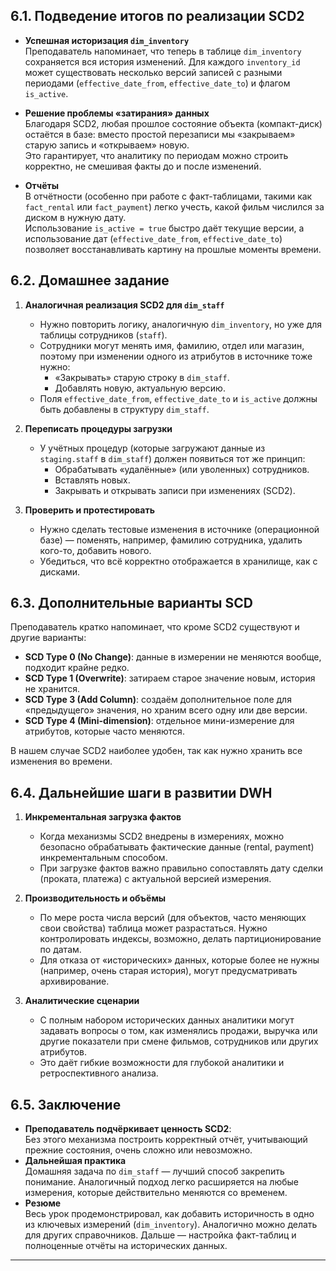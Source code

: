 ## 6.1. Подведение итогов по реализации SCD2

- **Успешная историзация `dim_inventory`**  
  Преподаватель напоминает, что теперь в таблице `dim_inventory` сохраняется вся история изменений. Для каждого `inventory_id` может существовать несколько версий записей с разными периодами (`effective_date_from`, `effective_date_to`) и флагом `is_active`.  

- **Решение проблемы «затирания» данных**  
  Благодаря SCD2, любая прошлое состояние объекта (компакт-диск) остаётся в базе: вместо простой перезаписи мы «закрываем» старую запись и «открываем» новую.  
  Это гарантирует, что аналитику по периодам можно строить корректно, не смешивая факты до и после изменений.

- **Отчёты**  
  В отчётности (особенно при работе с факт-таблицами, такими как `fact_rental` или `fact_payment`) легко учесть, какой фильм числился за диском в нужную дату.  
  Использование `is_active = true` быстро даёт текущие версии, а использование дат (`effective_date_from`, `effective_date_to`) позволяет восстанавливать картину на прошлые моменты времени.

## 6.2. Домашнее задание

1. **Аналогичная реализация SCD2 для `dim_staff`**  
   - Нужно повторить логику, аналогичную `dim_inventory`, но уже для таблицы сотрудников (`staff`).  
   - Сотрудники могут менять имя, фамилию, отдел или магазин, поэтому при изменении одного из атрибутов в источнике тоже нужно:
     - «Закрывать» старую строку в `dim_staff`.  
     - Добавлять новую, актуальную версию.  
   - Поля `effective_date_from`, `effective_date_to` и `is_active` должны быть добавлены в структуру `dim_staff`.

2. **Переписать процедуры загрузки**  
   - У учётных процедур (которые загружают данные из `staging.staff` в `dim_staff`) должен появиться тот же принцип:  
     - Обрабатывать «удалённые» (или уволенных) сотрудников.  
     - Вставлять новых.  
     - Закрывать и открывать записи при изменениях (SCD2).

3. **Проверить и протестировать**  
   - Нужно сделать тестовые изменения в источнике (операционной базе) — поменять, например, фамилию сотрудника, удалить кого-то, добавить нового.  
   - Убедиться, что всё корректно отображается в хранилище, как с дисками.

## 6.3. Дополнительные варианты SCD

Преподаватель кратко напоминает, что кроме SCD2 существуют и другие варианты:
- **SCD Type 0 (No Change)**: данные в измерении не меняются вообще, подходит крайне редко.  
- **SCD Type 1 (Overwrite)**: затираем старое значение новым, история не хранится.  
- **SCD Type 3 (Add Column)**: создаём дополнительное поле для «предыдущего» значения, но храним всего одну или две версии.  
- **SCD Type 4 (Mini-dimension)**: отдельное мини-измерение для атрибутов, которые часто меняются.  

В нашем случае SCD2 наиболее удобен, так как нужно хранить все изменения во времени.

## 6.4. Дальнейшие шаги в развитии DWH

1. **Инкрементальная загрузка фактов**  
   - Когда механизмы SCD2 внедрены в измерениях, можно безопасно обрабатывать фактические данные (rental, payment) инкрементальным способом.  
   - При загрузке фактов важно правильно сопоставлять дату сделки (проката, платежа) с актуальной версией измерения.

2. **Производительность и объёмы**  
   - По мере роста числа версий (для объектов, часто меняющих свои свойства) таблица может разрастаться. Нужно контролировать индексы, возможно, делать партиционирование по датам.  
   - Для отказа от «исторических» данных, которые более не нужны (например, очень старая история), могут предусматривать архивирование.

3. **Аналитические сценарии**  
   - С полным набором исторических данных аналитики могут задавать вопросы о том, как изменялись продажи, выручка или другие показатели при смене фильмов, сотрудников или других атрибутов.  
   - Это даёт гибкие возможности для глубокой аналитики и ретроспективного анализа.

## 6.5. Заключение

- **Преподаватель подчёркивает ценность SCD2**:  
  Без этого механизма построить корректный отчёт, учитывающий прежние состояния, очень сложно или невозможно.  
- **Дальнейшая практика**  
  Домашняя задача по `dim_staff` — лучший способ закрепить понимание. Аналогичный подход легко расширяется на любые измерения, которые действительно меняются со временем.  
- **Резюме**  
  Весь урок продемонстрировал, как добавить историчность в одно из ключевых измерений (`dim_inventory`). Аналогично можно делать для других справочников. Дальше — настройка факт-таблиц и полноценные отчёты на исторических данных.

---
